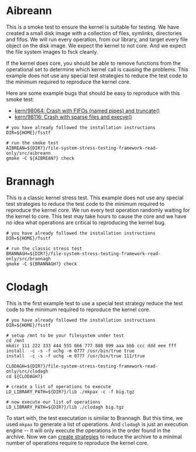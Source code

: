 # Aibreann #

This is a smoke test to ensure the kernel is suitable for testing.  We have created a small disk image with a collection of files, symlinks, directories and fifos. We will run every operation, from our library, and target every file object on the disk image.  We expect the kernel to not core.  And we expect the file system images to fsck cleanly.

If the kernel does core, you should be able to remove functions from the operational set to determine which kernel call is causing the problems.  This example does not use any special test strategies to reduce the test code to the minimum required to reproduce the kernel core.

Here are some example bugs that should be easy to reproduce with this smoke test:
  * [kern/98064: Crash with FIFOs (named pipes) and truncate()](http://www.freebsd.org/cgi/query-pr.cgi?pr=98064)
  * [kern/98116: Crash with sparse files and execve()](http://www.freebsd.org/cgi/query-pr.cgi?pr=98116)


```
# you have already followed the installation instructions
DIR=${HOME}/fsstf

# run the smoke test
AIBREAN=${DIR?}/file-system-stress-testing-framework-read-only/src/aibreann
gmake -C ${AIBREAN?} check
```

# Brannagh #

This is a classic kernel stress test. This example does not use any special test strategies to reduce the test code to the minimum required to reproduce the kernel core. We run every test operation randomly waiting for the kernel to core.  This test may take hours to cause the core and we have no idea what operations are critical to reproducing the kernel bug.

```
# you have already followed the installation instructions
DIR=${HOME}/fsstf

# run the classic stress test
BRANNAGH=${DIR?}/file-system-stress-testing-framework-read-only/src/brannagh
gmake -C ${BRANNAGH?} check

```

# Clodagh #

This is the first example test to use a special test strategy reduce the test code to the minimum required to reproduce the kernel core.

```
# you have already followed the installation instructions
DIR=${HOME}/fsstf

# setup /mnt to be your filesystem under test
cd /mnt
mkdir 111 222 333 444 555 666 777 888 999 aaa bbb ccc ddd eee fff
install  -c -s -f uchg -m 0777 /usr/bin/true true
install  -c -s -f uchg -m 0777 /usr/bin/true 111/true

CLODAGH=${DIR?}/file-system-stress-testing-framework-read-only/src/clodagh
cd ${CLODAGH?}

# create a list of operations to execute
LD_LIBRARY_PATH=${DIR?}/lib ./mkpax -c -f big.tgz

# now execute our list of operations
LD_LIBRARY_PATH=${DIR?}/lib ./clodagh big.tgz

```

To start with, the test executation is similar to Brannagh.  But this time, we used `mkpax` to generate a list of operations.  And `clodagh` is just an execution engine -- it will only execute the operations in the order found in the archive.  Now we can [create strategies](FreeBSDKern159971.md) to reduce the archive to a minimal number of operations require to reproduce the kernel core.